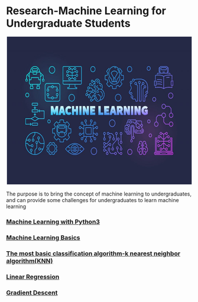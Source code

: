 # Research-Machine Learning for Undergraduate Students

<div align=center><img width="500" height="400" src="https://github.com/ChuleHou/Research_ML_UG/blob/master/iMages/machinelearning.jpg"/></div>

The purpose is to bring the concept of machine learning to undergraduates, and can provide some challenges for undergraduates to learn machine learning

### [Machine Learning with Python3](https://github.com/ChuleHou/Research_ML_UG/tree/master/Machine_Learning_with_Python3)
### [Machine Learning Basics](https://github.com/ChuleHou/Research_ML_UG/tree/master/Data_in_Machine_Learning)
### [The most basic classification algorithm-k nearest neighbor algorithm(KNN)](https://github.com/ChuleHou/Research_ML_UG/blob/master/KNN_in_scikit_learn/kNN_in_scikit-learn.md)
### [Linear Regression](https://github.com/ChuleHou/Research_ML_UG/tree/master/Linear_Regression)
### [Gradient Descent](https://github.com/ChuleHou/Research_ML_UG/tree/master/Gradient_Descent)
